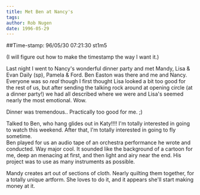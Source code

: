 ```yaml
---
title: Met Ben at Nancy's
tags: 
author: Rob Nugen
date: 1996-05-29
---
```


##Time-stamp: 96/05/30 07:21:30 st1m5

(I will figure out how to make the timestamp the way I want it.)

Last night I went to Nancy's wonderful dinner party and met Mandy, Lisa &
Evan Daily (sp), Pamela & Ford.  Ben Easton was there and me and Nancy.
Everyone was so *real* though I first thought Lisa looked a bit too good
for the rest of us, but after sending the talking rock around at opening
circle (at a dinner party!) we had all described where we were and Lisa's
seemed nearly the most emotional.  Wow.

Dinner was tremendous.. Practically too good for me. ;)

Talked to Ben, who hang glides out in Katy!!!!  I'm totally interested in
going to watch this weekend.  After that, I'm totally interested in going to
fly sometime.    
Ben played for us an audio tape of an orchestra performance he wrote and
conducted.  Way major cool.  It sounded like the background of a cartoon for
me, deep an menacing at first, and then light and airy near the end.  His
project was to use as many instruments as possible.

Mandy creates art out of sections of cloth.  Nearly quilting them together,
for a totally unique artform.  She loves to do it, and it appears she'll
start making money at it.


